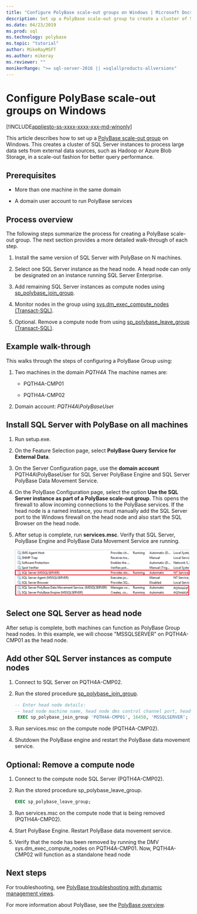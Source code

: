 ```yaml
---
title: "Configure PolyBase scale-out groups on Windows | Microsoft Docs"
description: Set up a PolyBase scale-out group to create a cluster of SQL Server instances. This improves query performance for large data sets from external sources.
ms.date: 04/23/2019
ms.prod: sql
ms.technology: polybase
ms.topic: "tutorial"
author: MikeRayMSFT
ms.author: mikeray
ms.reviewer: ""
monikerRange: ">= sql-server-2016 || =sqlallproducts-allversions"
---
```

# Configure PolyBase scale-out groups on Windows

[!INCLUDE[appliesto-ss-xxxx-xxxx-xxx-md-winonly](../../includes/appliesto-ss-xxxx-xxxx-xxx-md-winonly.md)]

This article describes how to set up a [PolyBase scale-out group](polybase-scale-out-groups.md) on Windows. This creates a cluster of SQL Server instances to process large data sets from external data sources, such as Hadoop or Azure Blob Storage, in a scale-out fashion for better query performance.

## Prerequisites
  
- More than one machine in the same domain  
  
- A domain user account to run PolyBase services  
  
## Process overview

The following steps summarize the process for creating a PolyBase scale-out group. The next section provides a more detailed walk-through of each step.
  
1. Install the same version of SQL Server with PolyBase on N machines.
  
2. Select one SQL Server instance as the head node. A head node can only be designated on an instance running SQL Server Enterprise.
  
3. Add remaining SQL Server instances as compute nodes using [sp_polybase_join_group](../../relational-databases/system-stored-procedures/polybase-stored-procedures-sp-polybase-join-group.md).

4. Monitor nodes in the group using [sys.dm_exec_compute_nodes &#40;Transact-SQL&#41;](../../relational-databases/system-dynamic-management-views/sys-dm-exec-compute-nodes-transact-sql.md).

5. Optional. Remove a compute node from  using [sp_polybase_leave_group &#40;Transact-SQL&#41;](../../relational-databases/system-stored-procedures/polybase-stored-procedures-sp-polybase-leave-group.md).

## Example walk-through

This walks through the steps of configuring a PolyBase Group using:  
  
1. Two machines in the domain *PQTH4A* The machine names are:  
  
   - PQTH4A-CMP01  
  
   - PQTH4A-CMP02  
  
2. Domain account: *PQTH4A\PolyBaseUse*r  

## Install SQL Server with PolyBase on all machines

1. Run setup.exe.
  
2. On the Feature Selection page, select **PolyBase Query Service for External Data**.
  
3. On the Server Configuration page, use the **domain account** PQTH4A\PolyBaseUser for SQL Server PolyBase Engine and SQL Server PolyBase Data Movement Service.
  
4. On the PolyBase Configuration page, select the option **Use the SQL Server instance as part of a PolyBase scale-out group**. This opens  the firewall  to allow incoming connections to the PolyBase services. If the head node is a named instance, you must manually add the SQL Server port to the Windows firewall on the head node and also start the SQL Browser on the head node.
  
5. After setup is complete, run **services.msc**. Verify that SQL Server, PolyBase Engine and PolyBase Data Movement Service are running.
  
   ![PolyBase services](../../relational-databases/polybase/media/polybase-services.png "PolyBase services")  
  
## Select one SQL Server as head node  
  
After setup is complete, both machines can function as PolyBase Group head nodes. In this example, we will choose "MSSQLSERVER" on PQTH4A-CMP01 as the head node.
  
## Add other SQL Server instances as compute nodes  
  
1. Connect to SQL Server on PQTH4A-CMP02.
  
2. Run the stored procedure [sp_polybase_join_group](../../relational-databases/system-stored-procedures/polybase-stored-procedures-sp-polybase-join-group.md).

   ```sql
   -- Enter head node details:
   -- head node machine name, head node dms control channel port, head node sql server name  
    EXEC sp_polybase_join_group 'PQTH4A-CMP01', 16450, 'MSSQLSERVER';
   ```  

3. Run services.msc on the compute node (PQTH4A-CMP02).
  
4. Shutdown the PolyBase engine and restart the PolyBase data movement service.
  
## Optional: Remove a compute node  
  
1. Connect to the compute node SQL Server (PQTH4A-CMP02).
  
2. Run the stored procedure sp_polybase_leave_group.
  
    ```sql  
    EXEC sp_polybase_leave_group;  
    ```  
  
3. Run services.msc on the compute node that is being removed (PQTH4A-CMP02).
  
4. Start PolyBase Engine. Restart PolyBase data movement service.
  
5. Verify that the node has been removed by running the DMV sys.dm_exec_compute_nodes on PQTH4A-CMP01. Now, PQTH4A-CMP02 will function as a standalone head node  
  
## Next steps  

For troubleshooting, see [PolyBase troubleshooting with dynamic management views](https://msdn.microsoft.com/library/ce9078b7-a750-4f47-b23e-90b83b783d80).
  
For more information about PolyBase, see the [PolyBase overview](../../relational-databases/polybase/polybase-guide.md).
